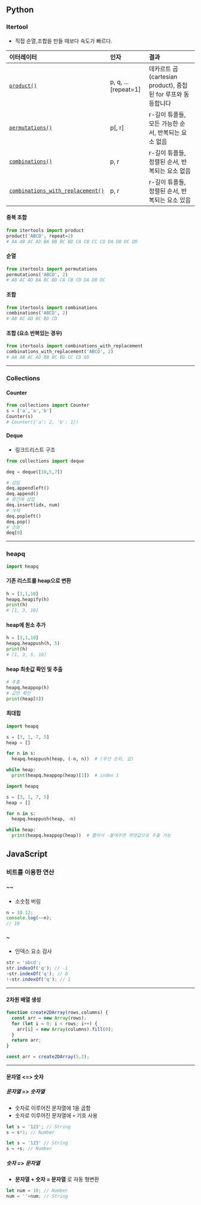 ## Python

### Itertool

- 직접 순열,조합을 만들 때보다 속도가 빠르다.

| 이터레이터                                                   | 인자                 | 결과                                                         |
| :----------------------------------------------------------- | :------------------- | :----------------------------------------------------------- |
| [`product()`](https://python.flowdas.com/library/itertools.html#itertools.product) | p, q, ... [repeat=1] | 데카르트 곱(cartesian product), 중첩된 for 루프와 동등합니다 |
| [`permutations()`](https://python.flowdas.com/library/itertools.html#itertools.permutations) | p[, r]               | r-길이 튜플들, 모든 가능한 순서, 반복되는 요소 없음          |
| [`combinations()`](https://python.flowdas.com/library/itertools.html#itertools.combinations) | p, r                 | r-길이 튜플들, 정렬된 순서, 반복되는 요소 없음               |
| [`combinations_with_replacement()`](https://python.flowdas.com/library/itertools.html#itertools.combinations_with_replacement) | p, r                 | r-길이 튜플들, 정렬된 순서, 반복되는 요소 있음               |

#### 중복 조합

```python
from itertools import product
product('ABCD', repeat=2)
# AA AB AC AD BA BB BC BD CA CB CC CD DA DB DC DD
```

#### 순열

```python
from itertools import permutations
permutations('ABCD', 2)
# AB AC AD BA BC BD CA CB CD DA DB DC
```

#### 조합

```python
from itertools import combinations
combinations('ABCD', 2)
# AB AC AD BC BD CD
```

#### 조합 (요소 반복있는 경우)

```python
from itertools import combinations_with_replacement
combinations_with_replacement('ABCD', 2)
# AA AB AC AD BB BC BD CC CD DD
```

----

### Collections

#### Counter

```python
from collections import Counter
s = ['a','a','b']
Counter(s)
# Counter({'a': 2, 'b': 1})
```

#### Deque

- 링크드리스트 구조

```python
from collections import deque

deq = deque([10,5,7])

# 삽입
deq.appendleft()
deq.append()
# 중간에 삽입
deq.insert(idx, num)
# 삭제
deq.popleft()
deq.pop()
# 조회
deq[0]
```

---

### heapq

```python
import heapq
```

#### 기존 리스트를 heap으로 변환

```python
h = [3,1,10]
heapq.heapify(h)
print(h)
# [1, 3, 10]
```

#### heap에 원소 추가

```python
h = [3,1,10]
heapq.heappush(h, 5)
print(h)
# [1, 3, 5, 10]
```

#### heap 최솟값 확인 및 추출

```python
# 추출
heapq.heappop(h)
# 값만 확인
print(heap[0])
```

#### 최대힙

```python
import heapq

s = [3, 1, 7, 5]
heap = []

for n in s:
  heapq.heappush(heap, (-n, n))  # (우선 순위, 값)

while heap:
  print(heapq.heappop(heap)[1])  # index 1
```

```python
import heapq

s = [3, 1, 7, 5]
heap = []

for n in s:
  heapq.heappush(heap, -n) 

while heap:
  print(heapq.heappop(heap))  # 뽑아서 -붙여주면 최댓값으로 추출 가능
```



## JavaScript

### 비트를 이용한 연산

#### ~~

- 소숫점 버림

```javascript
n = 10.12;
console.log(~~n);
// 10
```

#### ~

- 인덱스 요소 검사

```javascript
str = 'abcd';
str.indexOf('q'); // -1
~str.indexOf('q'); // 0
!~str.indexOf('q'); // 1
```

---

#### 2차원 배열 생성

```javascript
function create2DArray(rows,columns) {
  const arr = new Array(rows);
  for (let i = 0; i < rows; i++) {
    arr[i] = new Array(columns).fill(0);
  }
  return arr;
}

const arr = create2DArray(5,2);
```

---

#### 문자열 <=> 숫자

##### 문자열 => 숫자열

- 숫자로 이루어진 문자열에 1을 곱함
- 숫자로 이루어진 문자열에 `+` 기호 사용

```javascript
let s = '123'; // String
s = s*1; // Number
```

```javascript
let s = '123' // String
s = +s; // Number
```

##### 숫자 => 문자열

- **문자열 + 숫자 = 문자열** 로 자동 형변환

```javascript
let num = 10; // Number
num = ''+num; // String
```

